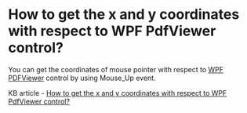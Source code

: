 # How to get the x and y coordinates with respect to WPF PdfViewer control?

You can get the coordinates of mouse pointer with respect to [WPF PDFViewer](https://www.syncfusion.com/wpf-controls/pdf-viewer) control by using Mouse_Up event.

KB article - [How to get the x and y coordinates with respect to WPF PdfViewer control?](https://www.syncfusion.com/kb/9116/how-to-get-the-x-and-y-coordinates-with-respect-to-wpf-pdfviewer-control)
